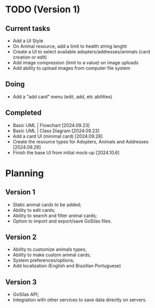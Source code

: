 # TODO (Version 1)
## Current tasks 
- Add a UI Style
- On Animal resource, add a limit to health string lenght
- Create a UI to select available adopters/addresses/animals (card creation or edit)
- Add image compression (limit to a value) on image uploads
- Add ability to upload images from computer file system

## Doing
- Add a "add card" menu (edit, add, etc abilities)

## Completed
- Basic UML | Flowchart [2024.09.23]
- Basic UML | Class Diagram [2024.09.23]
- Add a card UI (minimal card) [2024.09.28]
- Create the resource types for Adopters, Animals and Addresses [2024.09.29]
- Finish the base UI from initial mock-up [2024.10.6]


# Planning
## Version 1
- Static animal cards to be added;
- Ability to edit cards;
- Ability to search and filter animal cards;
- Option to import and export/save GoSilas files.

## Version 2
- Ability to customize animals types;
- Ability to make custom animal cards;
- System preferences/options;
- Add localization (English and Brazilian Portuguese)

## Version 3
- GoSilas API;
- Integration with other services to save data directly on servers.
